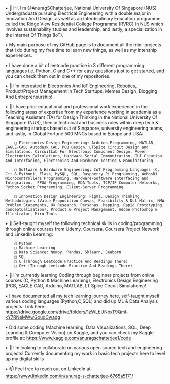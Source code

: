 • 👋 Hi, I’m @AnuragSChatterjee, National University Of Singapore (NUS) Undergraduate pursuing Electrical Engineering with a double major in Innovation And Design, as well as an Interdisplinary Education programme called the Ridge View Residential College Programme (RVRC) in NUS which involves sustainability studies and leadership, and lastly, a specialization in the Internet Of Things (IoT). 

• My main purpose of my GitHub page is to document all the mini-projects that I do during my free time to learn new things, as well as my intenship experiences. 

• I have done a bit of leetcode practice in 3 different programming languages i.e. Python, C and C++ for easy questions just to get started, and you can check them out in one of my repositories. 

• 👀 I’m interested in Electronics And IoT Engineering, Robotics, Product/Project Management In Tech Startups, Memes Design, Blogging And Entrepreneurship!

• 💼 I have prior educational and professional work experience in the following areas of expertise from my experience working in academia as a Teaching Assistant (TA) for Design Thinking in the National University Of Singapore (NUS), then in technical and business roles within deep tech & engineering startups based out of Singapore, university engineering teams, and lastly, in Global Fortune 500 MNCs based in Europe and USA:

        □ Electronics Design Engineering: Arduino Programming, MATLAB, EAGLE-CAD, Autodesk CAD, PCB Design, LTSpice Circuit Design and Simulations, CircuitLab For Electronic Component Design, Power Electronics Calculations, Hardware Serial Communication, GUI Creation And Interfacing, Electronics And Hardware Testing & Manufacturing 

        □ Software & Hardware Engineering: IoT Programming Languages (C, C++ & Python), Flask, MySQL, SQL, Raspberry Pi Programming, WeMosD1 Microcontrollers Programming, Hardware-Software Interfacing and Integration,  FPGA Programming, EDA Tools, TCP/IP Computer Networks, Python Socket Programming, Client-Server Programming

        □ Innovation Design Engineering: Figma, Design Thinking Methodologies (Value Proposition Canvas, Feasibility & Dot Matrix, HMW Problem Statements, UX Research, Personas  Mapping, Rapid Prototyping, Conceptualization), Product & Project Management, Adobe Photoshop & Illustrator, Miro Tools


• 📖 Self-taught myself the following technical skills in coding/programming through online courses from Udemy, Coursera, Coursera Project Network and LinkedIn Learning:

        □ Python 
        □ Machine Learning
        □ Data Science: Numpy, Pandas, Sklearn, Seaborn
        □ SQL
        □ C (Through Leetcode Practice And Readings There)
        □ C++ (Through Leetcode Practice And Readings There)

• 🌱 I’m currently learning Coding through beginner projects from online courses (C, Python & Machine Learning), Electronics Design Engineering (PCB, EAGLE CAD, Arduino, MATLAB, LT Spice Circuit Simulations)!

• I have documented all my tech learning journey here, self-taught myself various coding languages (Python,C,SQL) and did up ML & Data Analysis projects. Link here: https://drive.google.com/drive/folders/1zWLbUNbxT9Qml-xY7RNeMWwGoudCwadg

• Did some coding (Machine learning, Data Visualizations, SQL, Deep Learning & Computer Vision) on Kaggle, and you can check my Kaggle profile at: https://www.kaggle.com/anuragschatterjee1/code

• 💞️ I’m looking to collaborate on various open source tech and engineering projects! Currently documenting my work in basic tech projects here to level up my digital skills

• 📫 Feel free to reach out on LinkedIn at https://www.linkedin.com/in/anurag-s-chatterjee-6765a5171/

<!---
AnuragSChatterjee/AnuragSChatterjee is a ✨ special ✨ repository because its `README.md` (this file) appears on your GitHub profile.
You can click the Preview link to take a look at your changes.
--->
